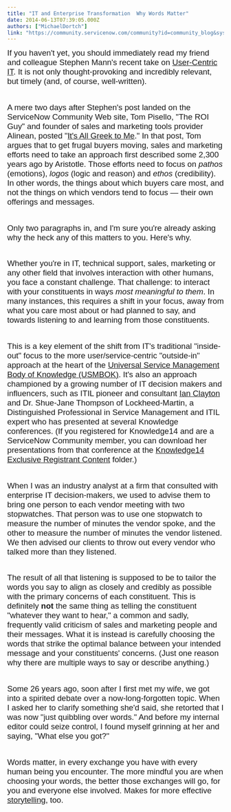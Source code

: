 ```yaml
---
title: "IT and Enterprise Transformation  Why Words Matter"
date: 2014-06-13T07:39:05.000Z
authors: ["MichaelDortch"]
link: "https://community.servicenow.com/community?id=community_blog&sys_id=105de229dbd0dbc01dcaf3231f9619e3"
---
```

<p><span style="font-size: 14pt; font-family: calibri,verdana,arial,sans-serif;">If you haven't yet, you should immediately read my friend and colleague Stephen Mann's recent take on <a title="" _jive_internal="true" data-containerid="2927" data-containertype="37" data-objectid="3157" data-objecttype="38" href="/community/blogs/blog/2014/06/10/user-centric-it-the-right-message-with-the-wrong-words">User-Centric IT</a>.</span><span style="font-size: 14pt; font-family: calibri,verdana,arial,sans-serif;"> It is not only thought-provoking and incredibly relevant, but timely (and, of course, well-written).</span></p><p style="min-height: 8pt; height: 8pt; padding: 0px;">  </p><p><span style="font-size: 14pt; font-family: calibri,verdana,arial,sans-serif;">A mere two days after Stephen's post landed on the ServiceNow Community Web site, Tom Pisello, "The ROI Guy" and founder of sales and marketing tools provider Alinean, posted "<a title="k-external-small" class="jive-link-external-small" href="http://blog.alinean.com/2014/06/its-all-greek-to-me.html" rel="nofollow" target="_blank">It's All Greek to Me</a>." In that post, Tom argues that to get frugal buyers moving, sales and marketing efforts need to take an approach first described some 2,300 years ago by Aristotle. Those efforts need to focus on <em>pathos</em> (emotions), <em>logos</em> (logic and reason) and <em>ethos</em> (credibility). In other words, the things about which buyers care most, and not the things on which vendors tend to focus — their own offerings and messages.</span></p><p style="min-height: 8pt; height: 8pt; padding: 0px;">  </p><p><span style="font-size: 14pt; font-family: calibri,verdana,arial,sans-serif;">Only two paragraphs in, and I'm sure you're already asking why the heck any of this matters to you. Here's why.</span></p><p style="min-height: 8pt; height: 8pt; padding: 0px;">  </p><p><span style="font-size: 14pt; font-family: calibri,verdana,arial,sans-serif;">Whether you're in IT, technical support, sales, marketing or any other field that involves interaction with other humans, you face a constant challenge. That challenge: to interact with your constituents in ways <em>most meaningful to them</em>. In many instances, this requires a shift in your focus, away from what you care most about or had planned to say, and towards listening to and learning from those constituents. </span></p><p style="min-height: 8pt; height: 8pt; padding: 0px;">  </p><p><span style="font-size: 14pt; font-family: calibri,verdana,arial,sans-serif;">This is a key element of the shift from IT's traditional "inside-out" focus to the more user/service-centric "outside-in" approach at the heart of the <a title="" _jive_internal="true" data-containerid="2927" data-containertype="37" data-objectid="1250" data-objecttype="38" href="/community/blogs/blog/2012/10/11/1250">Universal Service Management Body of Knowledge (USMBOK)</a>. It's also an approach championed by a growing number of IT decision makers and influencers, such as ITIL pioneer and consultant <a title="k-external-small" class="jive-link-external-small" href="http://www.ianmclayton.com/" rel="nofollow" target="_blank">Ian Clayton</a> and Dr. Shue-Jane Thompson of Lockheed-Martin, a Distinguished Professional in Service Management and ITIL expert who has presented at several Knowledge conferences. (If you registered for Knowledge14 and are a ServiceNow Community member, you can download her presentations from that conference at the <a title="" _jive_internal="true" class="jivecontainerTT-hover-container jive-link-community-small" data-containerid="2024" data-containertype="14" data-objectid="2026" data-objecttype="14" href="/community/knowledge-user-conference/knowledge14">Knowledge14 Exclusive Registrant Content</a> folder.)<br/></span></p><p style="min-height: 8pt; height: 8pt; padding: 0px;">  </p><p><span style="font-size: 14pt; font-family: calibri,verdana,arial,sans-serif;">When I was an industry analyst at a firm that consulted with enterprise IT decision-makers, we used to advise them to bring one person to each vendor meeting with two stopwatches. That person was to use one stopwatch to measure the number of minutes the vendor spoke, and the other to measure the number of minutes the vendor listened. We then advised our clients to throw out every vendor who talked more than they listened.</span></p><p style="min-height: 8pt; height: 8pt; padding: 0px;">  </p><p><span style="font-size: 14pt; font-family: calibri,verdana,arial,sans-serif;">The result of all that listening is supposed to be to tailor the words you say to align as closely and credibly as possible with the primary concerns of each constituent. This is definitely <strong>not</strong> the same thing as telling the constituent "whatever they want to hear," a common and sadly, frequently valid criticism of sales and marketing people and their messages. What it is instead is carefully choosing the words that strike the optimal balance between your intended message and your constituents' concerns. (Just one reason why there are multiple ways to say or describe anything.)</span></p><p style="min-height: 8pt; height: 8pt; padding: 0px;">  </p><p><span style="font-size: 14pt; font-family: calibri,verdana,arial,sans-serif;">Some 26 years ago, <span style="font-size: 14pt; font-family: calibri,verdana,arial,sans-serif;">soon after I first met my wife, </span>we got into a spirited debate over a now-long-forgotten topic. When I asked her to clarify something she'd said, she retorted that I was now "just quibbling over words." And before my internal editor could seize control, I found myself grinning at her and saying, "What else you got?"</span></p><p style="min-height: 8pt; height: 8pt; padding: 0px;">  </p><p><span style="font-size: 14pt; font-family: calibri,verdana,arial,sans-serif;">Words matter, in every exchange you have with every human being you encounter. The more mindful you are when choosing your words, the better those exchanges will go, for you and everyone else involved. Makes for more effective <a title="" _jive_internal="true" data-containerid="2798" data-containertype="37" data-objectid="2894" data-objecttype="38" href="/community?id=community_blog&sys_id=b17c62e1dbd0dbc01dcaf3231f961964">storytelling</a>, too.<br/></span></p>